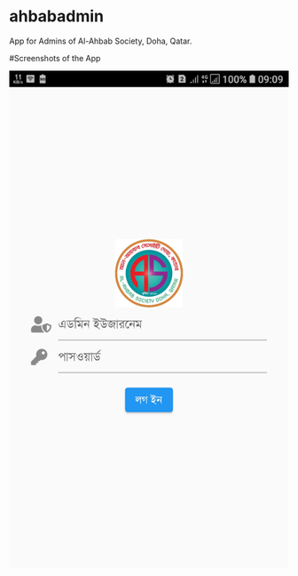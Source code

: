 # ahbabadmin

App for Admins of Al-Ahbab Society, Doha, Qatar.

#Screenshots of the App

<img src="screenshots/screenshot (1).jpg">
